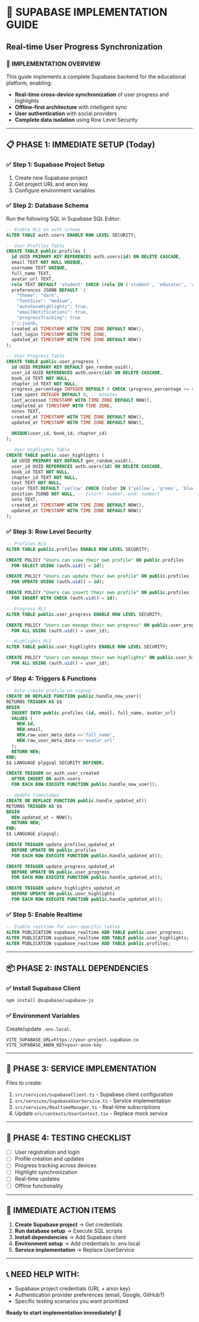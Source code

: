 # 🚀 SUPABASE IMPLEMENTATION GUIDE
## Real-time User Progress Synchronization

### 🎯 **IMPLEMENTATION OVERVIEW**

This guide implements a complete Supabase backend for the educational platform, enabling:
- **Real-time cross-device synchronization** of user progress and highlights
- **Offline-first architecture** with intelligent sync
- **User authentication** with social providers
- **Complete data isolation** using Row Level Security

---

## 📋 **PHASE 1: IMMEDIATE SETUP (Today)**

### ✅ **Step 1: Supabase Project Setup**
1. Create new Supabase project
2. Get project URL and anon key
3. Configure environment variables

### ✅ **Step 2: Database Schema**
Run the following SQL in Supabase SQL Editor:

```sql
-- Enable RLS on auth schema
ALTER TABLE auth.users ENABLE ROW LEVEL SECURITY;

-- User Profiles Table
CREATE TABLE public.profiles (
  id UUID PRIMARY KEY REFERENCES auth.users(id) ON DELETE CASCADE,
  email TEXT NOT NULL UNIQUE,
  username TEXT UNIQUE,
  full_name TEXT,
  avatar_url TEXT,
  role TEXT DEFAULT 'student' CHECK (role IN ('student', 'educator', 'admin')),
  preferences JSONB DEFAULT '{
    "theme": "dark",
    "fontSize": "medium", 
    "autoSaveHighlights": true,
    "emailNotifications": true,
    "progressTracking": true
  }'::jsonb,
  created_at TIMESTAMP WITH TIME ZONE DEFAULT NOW(),
  last_login TIMESTAMP WITH TIME ZONE,
  updated_at TIMESTAMP WITH TIME ZONE DEFAULT NOW()
);

-- User Progress Table  
CREATE TABLE public.user_progress (
  id UUID PRIMARY KEY DEFAULT gen_random_uuid(),
  user_id UUID REFERENCES auth.users(id) ON DELETE CASCADE,
  book_id TEXT NOT NULL,
  chapter_id TEXT NOT NULL,
  progress_percentage INTEGER DEFAULT 0 CHECK (progress_percentage >= 0 AND progress_percentage <= 100),
  time_spent INTEGER DEFAULT 0, -- minutes
  last_accessed TIMESTAMP WITH TIME ZONE DEFAULT NOW(),
  completed_at TIMESTAMP WITH TIME ZONE,
  notes TEXT,
  created_at TIMESTAMP WITH TIME ZONE DEFAULT NOW(),
  updated_at TIMESTAMP WITH TIME ZONE DEFAULT NOW(),
  
  UNIQUE(user_id, book_id, chapter_id)
);

-- User Highlights Table
CREATE TABLE public.user_highlights (
  id UUID PRIMARY KEY DEFAULT gen_random_uuid(),
  user_id UUID REFERENCES auth.users(id) ON DELETE CASCADE,
  book_id TEXT NOT NULL,
  chapter_id TEXT NOT NULL,
  text TEXT NOT NULL,
  color TEXT DEFAULT 'yellow' CHECK (color IN ('yellow', 'green', 'blue', 'red')),
  position JSONB NOT NULL, -- {start: number, end: number}
  note TEXT,
  created_at TIMESTAMP WITH TIME ZONE DEFAULT NOW(),
  updated_at TIMESTAMP WITH TIME ZONE DEFAULT NOW()
);
```

### ✅ **Step 3: Row Level Security**
```sql
-- Profiles RLS
ALTER TABLE public.profiles ENABLE ROW LEVEL SECURITY;

CREATE POLICY "Users can view their own profile" ON public.profiles
  FOR SELECT USING (auth.uid() = id);

CREATE POLICY "Users can update their own profile" ON public.profiles  
  FOR UPDATE USING (auth.uid() = id);

CREATE POLICY "Users can insert their own profile" ON public.profiles
  FOR INSERT WITH CHECK (auth.uid() = id);

-- Progress RLS  
ALTER TABLE public.user_progress ENABLE ROW LEVEL SECURITY;

CREATE POLICY "Users can manage their own progress" ON public.user_progress
  FOR ALL USING (auth.uid() = user_id);

-- Highlights RLS
ALTER TABLE public.user_highlights ENABLE ROW LEVEL SECURITY;

CREATE POLICY "Users can manage their own highlights" ON public.user_highlights
  FOR ALL USING (auth.uid() = user_id);
```

### ✅ **Step 4: Triggers & Functions**
```sql
-- Auto-create profile on signup
CREATE OR REPLACE FUNCTION public.handle_new_user()
RETURNS TRIGGER AS $$
BEGIN
  INSERT INTO public.profiles (id, email, full_name, avatar_url)
  VALUES (
    NEW.id,
    NEW.email,
    NEW.raw_user_meta_data->>'full_name',
    NEW.raw_user_meta_data->>'avatar_url'
  );
  RETURN NEW;
END;
$$ LANGUAGE plpgsql SECURITY DEFINER;

CREATE TRIGGER on_auth_user_created
  AFTER INSERT ON auth.users
  FOR EACH ROW EXECUTE FUNCTION public.handle_new_user();

-- Update timestamps
CREATE OR REPLACE FUNCTION public.handle_updated_at()
RETURNS TRIGGER AS $$
BEGIN
  NEW.updated_at = NOW();
  RETURN NEW;
END;
$$ LANGUAGE plpgsql;

CREATE TRIGGER update_profiles_updated_at
  BEFORE UPDATE ON public.profiles
  FOR EACH ROW EXECUTE FUNCTION public.handle_updated_at();

CREATE TRIGGER update_progress_updated_at
  BEFORE UPDATE ON public.user_progress
  FOR EACH ROW EXECUTE FUNCTION public.handle_updated_at();

CREATE TRIGGER update_highlights_updated_at
  BEFORE UPDATE ON public.user_highlights
  FOR EACH ROW EXECUTE FUNCTION public.handle_updated_at();
```

### ✅ **Step 5: Enable Realtime**
```sql
-- Enable realtime for user-specific tables
ALTER PUBLICATION supabase_realtime ADD TABLE public.user_progress;
ALTER PUBLICATION supabase_realtime ADD TABLE public.user_highlights;
ALTER PUBLICATION supabase_realtime ADD TABLE public.profiles;
```

---

## 📦 **PHASE 2: INSTALL DEPENDENCIES**

### ✅ **Install Supabase Client**
```bash
npm install @supabase/supabase-js
```

### ✅ **Environment Variables**
Create/update `.env.local`:
```env
VITE_SUPABASE_URL=https://your-project.supabase.co
VITE_SUPABASE_ANON_KEY=your-anon-key
```

---

## 🔧 **PHASE 3: SERVICE IMPLEMENTATION**

Files to create:
1. `src/services/supabaseClient.ts` - Supabase client configuration
2. `src/services/SupabaseUserService.ts` - Service implementation
3. `src/services/RealtimeManager.ts` - Real-time subscriptions
4. Update `src/contexts/UserContext.tsx` - Replace mock service

---

## 🧪 **PHASE 4: TESTING CHECKLIST**

- [ ] User registration and login
- [ ] Profile creation and updates
- [ ] Progress tracking across devices
- [ ] Highlight synchronization
- [ ] Real-time updates
- [ ] Offline functionality

---

## 🚨 **IMMEDIATE ACTION ITEMS**

1. **Create Supabase project** → Get credentials
2. **Run database setup** → Execute SQL scripts
3. **Install dependencies** → Add Supabase client
4. **Environment setup** → Add credentials to .env.local
5. **Service implementation** → Replace UserService

---

## 📞 **NEED HELP WITH:**

- Supabase project credentials (URL + anon key)
- Authentication provider preferences (email, Google, GitHub?)
- Specific testing scenarios you want prioritized

**Ready to start implementation immediately!** 🚀
